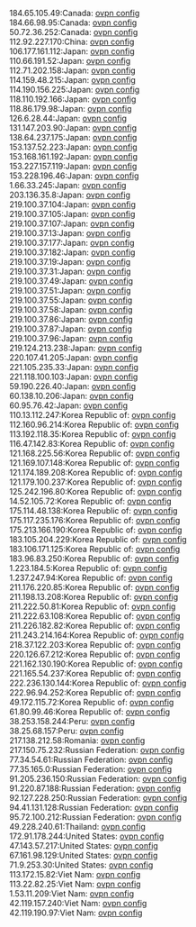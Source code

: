 184.65.105.49:Canada: [ovpn config](vpn/184_65_105_49.ovpn)  
184.66.98.95:Canada: [ovpn config](vpn/184_66_98_95.ovpn)  
50.72.36.252:Canada: [ovpn config](vpn/50_72_36_252.ovpn)  
112.92.227.170:China: [ovpn config](vpn/112_92_227_170.ovpn)  
106.177.161.112:Japan: [ovpn config](vpn/106_177_161_112.ovpn)  
110.66.191.52:Japan: [ovpn config](vpn/110_66_191_52.ovpn)  
112.71.202.158:Japan: [ovpn config](vpn/112_71_202_158.ovpn)  
114.159.48.215:Japan: [ovpn config](vpn/114_159_48_215.ovpn)  
114.190.156.225:Japan: [ovpn config](vpn/114_190_156_225.ovpn)  
118.110.192.166:Japan: [ovpn config](vpn/118_110_192_166.ovpn)  
118.86.179.98:Japan: [ovpn config](vpn/118_86_179_98.ovpn)  
126.6.28.44:Japan: [ovpn config](vpn/126_6_28_44.ovpn)  
131.147.203.90:Japan: [ovpn config](vpn/131_147_203_90.ovpn)  
138.64.237.175:Japan: [ovpn config](vpn/138_64_237_175.ovpn)  
153.137.52.223:Japan: [ovpn config](vpn/153_137_52_223.ovpn)  
153.168.161.192:Japan: [ovpn config](vpn/153_168_161_192.ovpn)  
153.227.157.119:Japan: [ovpn config](vpn/153_227_157_119.ovpn)  
153.228.196.46:Japan: [ovpn config](vpn/153_228_196_46.ovpn)  
1.66.33.245:Japan: [ovpn config](vpn/1_66_33_245.ovpn)  
203.136.35.8:Japan: [ovpn config](vpn/203_136_35_8.ovpn)  
219.100.37.104:Japan: [ovpn config](vpn/219_100_37_104.ovpn)  
219.100.37.105:Japan: [ovpn config](vpn/219_100_37_105.ovpn)  
219.100.37.107:Japan: [ovpn config](vpn/219_100_37_107.ovpn)  
219.100.37.13:Japan: [ovpn config](vpn/219_100_37_13.ovpn)  
219.100.37.177:Japan: [ovpn config](vpn/219_100_37_177.ovpn)  
219.100.37.182:Japan: [ovpn config](vpn/219_100_37_182.ovpn)  
219.100.37.19:Japan: [ovpn config](vpn/219_100_37_19.ovpn)  
219.100.37.31:Japan: [ovpn config](vpn/219_100_37_31.ovpn)  
219.100.37.49:Japan: [ovpn config](vpn/219_100_37_49.ovpn)  
219.100.37.51:Japan: [ovpn config](vpn/219_100_37_51.ovpn)  
219.100.37.55:Japan: [ovpn config](vpn/219_100_37_55.ovpn)  
219.100.37.58:Japan: [ovpn config](vpn/219_100_37_58.ovpn)  
219.100.37.86:Japan: [ovpn config](vpn/219_100_37_86.ovpn)  
219.100.37.87:Japan: [ovpn config](vpn/219_100_37_87.ovpn)  
219.100.37.96:Japan: [ovpn config](vpn/219_100_37_96.ovpn)  
219.124.213.238:Japan: [ovpn config](vpn/219_124_213_238.ovpn)  
220.107.41.205:Japan: [ovpn config](vpn/220_107_41_205.ovpn)  
221.105.235.33:Japan: [ovpn config](vpn/221_105_235_33.ovpn)  
221.118.100.103:Japan: [ovpn config](vpn/221_118_100_103.ovpn)  
59.190.226.40:Japan: [ovpn config](vpn/59_190_226_40.ovpn)  
60.138.10.206:Japan: [ovpn config](vpn/60_138_10_206.ovpn)  
60.95.76.42:Japan: [ovpn config](vpn/60_95_76_42.ovpn)  
110.13.112.247:Korea Republic of: [ovpn config](vpn/110_13_112_247.ovpn)  
112.160.96.214:Korea Republic of: [ovpn config](vpn/112_160_96_214.ovpn)  
113.192.118.35:Korea Republic of: [ovpn config](vpn/113_192_118_35.ovpn)  
116.47.142.83:Korea Republic of: [ovpn config](vpn/116_47_142_83.ovpn)  
121.168.225.56:Korea Republic of: [ovpn config](vpn/121_168_225_56.ovpn)  
121.169.107.148:Korea Republic of: [ovpn config](vpn/121_169_107_148.ovpn)  
121.174.189.208:Korea Republic of: [ovpn config](vpn/121_174_189_208.ovpn)  
121.179.100.237:Korea Republic of: [ovpn config](vpn/121_179_100_237.ovpn)  
125.242.196.80:Korea Republic of: [ovpn config](vpn/125_242_196_80.ovpn)  
14.52.105.72:Korea Republic of: [ovpn config](vpn/14_52_105_72.ovpn)  
175.114.48.138:Korea Republic of: [ovpn config](vpn/175_114_48_138.ovpn)  
175.117.235.176:Korea Republic of: [ovpn config](vpn/175_117_235_176.ovpn)  
175.213.166.190:Korea Republic of: [ovpn config](vpn/175_213_166_190.ovpn)  
183.105.204.229:Korea Republic of: [ovpn config](vpn/183_105_204_229.ovpn)  
183.106.171.125:Korea Republic of: [ovpn config](vpn/183_106_171_125.ovpn)  
183.96.83.250:Korea Republic of: [ovpn config](vpn/183_96_83_250.ovpn)  
1.223.184.5:Korea Republic of: [ovpn config](vpn/1_223_184_5.ovpn)  
1.237.247.94:Korea Republic of: [ovpn config](vpn/1_237_247_94.ovpn)  
211.176.220.85:Korea Republic of: [ovpn config](vpn/211_176_220_85.ovpn)  
211.198.13.208:Korea Republic of: [ovpn config](vpn/211_198_13_208.ovpn)  
211.222.50.81:Korea Republic of: [ovpn config](vpn/211_222_50_81.ovpn)  
211.222.63.108:Korea Republic of: [ovpn config](vpn/211_222_63_108.ovpn)  
211.226.182.82:Korea Republic of: [ovpn config](vpn/211_226_182_82.ovpn)  
211.243.214.164:Korea Republic of: [ovpn config](vpn/211_243_214_164.ovpn)  
218.37.122.203:Korea Republic of: [ovpn config](vpn/218_37_122_203.ovpn)  
220.126.67.212:Korea Republic of: [ovpn config](vpn/220_126_67_212.ovpn)  
221.162.130.190:Korea Republic of: [ovpn config](vpn/221_162_130_190.ovpn)  
221.165.54.237:Korea Republic of: [ovpn config](vpn/221_165_54_237.ovpn)  
222.236.130.144:Korea Republic of: [ovpn config](vpn/222_236_130_144.ovpn)  
222.96.94.252:Korea Republic of: [ovpn config](vpn/222_96_94_252.ovpn)  
49.172.115.72:Korea Republic of: [ovpn config](vpn/49_172_115_72.ovpn)  
61.80.99.46:Korea Republic of: [ovpn config](vpn/61_80_99_46.ovpn)  
38.253.158.244:Peru: [ovpn config](vpn/38_253_158_244.ovpn)  
38.25.68.157:Peru: [ovpn config](vpn/38_25_68_157.ovpn)  
217.138.212.58:Romania: [ovpn config](vpn/217_138_212_58.ovpn)  
217.150.75.232:Russian Federation: [ovpn config](vpn/217_150_75_232.ovpn)  
77.34.54.61:Russian Federation: [ovpn config](vpn/77_34_54_61.ovpn)  
77.35.165.0:Russian Federation: [ovpn config](vpn/77_35_165_0.ovpn)  
91.205.236.150:Russian Federation: [ovpn config](vpn/91_205_236_150.ovpn)  
91.220.87.188:Russian Federation: [ovpn config](vpn/91_220_87_188.ovpn)  
92.127.228.250:Russian Federation: [ovpn config](vpn/92_127_228_250.ovpn)  
94.41.131.128:Russian Federation: [ovpn config](vpn/94_41_131_128.ovpn)  
95.72.100.212:Russian Federation: [ovpn config](vpn/95_72_100_212.ovpn)  
49.228.240.61:Thailand: [ovpn config](vpn/49_228_240_61.ovpn)  
172.91.178.244:United States: [ovpn config](vpn/172_91_178_244.ovpn)  
47.143.57.217:United States: [ovpn config](vpn/47_143_57_217.ovpn)  
67.161.98.129:United States: [ovpn config](vpn/67_161_98_129.ovpn)  
71.9.253.30:United States: [ovpn config](vpn/71_9_253_30.ovpn)  
113.172.15.82:Viet Nam: [ovpn config](vpn/113_172_15_82.ovpn)  
113.22.82.25:Viet Nam: [ovpn config](vpn/113_22_82_25.ovpn)  
1.53.11.209:Viet Nam: [ovpn config](vpn/1_53_11_209.ovpn)  
42.119.157.240:Viet Nam: [ovpn config](vpn/42_119_157_240.ovpn)  
42.119.190.97:Viet Nam: [ovpn config](vpn/42_119_190_97.ovpn)  
